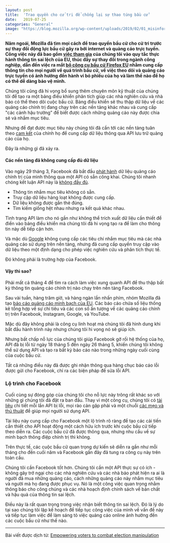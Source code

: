 ```yaml
---
layout: post
title:  'Trao quyền cho cử tri để chống lại sự thao túng bầu cử'
date:   2019-07-25
categories: "General"
image: "https://blog.mozilla.org/wp-content/uploads/2019/02/01_misinformation-campaign-graphic.jpg"
---
```


**Năm ngoái, Mozilla đã tìm mọi cách để trao quyền bầu cử cho cử tri trước sự thay đổi động lực bầu cử gây ra bởi internet và quảng cáo trực tuyến. Công việc này đã bao gồm [việc tham gia](https://blog.mozilla.org/wp-content/uploads/2019/01/Mozilla-letter-to-EU-Commission-on-Facebook-transparency-31-01-19-1.pdf) của chúng tôi vào quy tắc thực hành thông tin sai lệch của EU, thúc đẩy sự thay đổi trong ngành công nghiệp, dẫn đến việc ra mắt [bộ công cụ bầu cử Firefox EU](https://blog.mozilla.org/blog/2019/05/05/eu-elections-2019/) nhằm cung cấp thông tin cho mọi người về quá trình bầu cử, về việc theo dõi và quảng cáo trực tuyến có ảnh hưởng đến hành vi bỏ phiếu của họ và làm thế nào để họ có thể dễ dàng bảo vệ mình.**

Chúng tôi cũng đã hi vọng bổ sung thêm chuyên môn kỹ thuật của chúng tôi để tạo ra một bảng điều khiển phân tích giúp các nhà nghiên cứu và nhà báo có thể theo dõi cuộc bầu cử. Bảng điều khiển sẽ thu thập dữ liệu về các quảng cáo chính trị đang chạy trên các nền tảng khác nhau và cung cấp "các cảnh hậu trường" để biết được cách những quảng cáo này được chia sẻ và nhắm mục tiêu.

Nhưng để đạt được mục tiêu này chúng tôi đã cần tới các nền tảng tuân theo [cam kết](https://blog.mozilla.org/blog/2019/02/13/facebook-answers-mozillas-call-to-deliver-open-ad-api-ahead-of-eu-election/) của chính họ để cung cấp dữ liệu thông qua API lưu trữ quảng cáo của họ.

Đây là những gì đã xảy ra.

#### Các nền tảng đã không cung cấp đủ dữ liệu
Vào ngày 29 tháng 3, Facebook đã bắt đầu [phát hành](https://blog.mozilla.org/blog/2019/02/13/facebook-answers-mozillas-call-to-deliver-open-ad-api-ahead-of-eu-election/) dữ liệu quảng cáo chính trị của mình thông qua một API có sẵn công khai. Chúng tôi nhanh chóng kết luận API này là [không đầy đủ](https://blog.mozilla.org/blog/2019/04/29/facebooks-ad-archive-api-is-inadequate/).

- Thông tin nhắm mục tiêu không có sẵn.
- Truy cập dữ liệu hàng loạt không được cung cấp.
- Dữ liệu không được gắn thẻ đúng.
- Tìm kiếm giống hệt nhau nhưng ra kết quả khác nhau.

Tình trạng API làm cho nó gần như không thể trích xuất dữ liệu cần thiết để điền vào bảng điều khiển mà chúng tôi đã hi vọng tạo ra để làm cho thông tin này dễ tiếp cận hơn.

Và mặc dù [Google](https://blog.mozilla.org/blog/2019/05/10/googles-ad-api-is-better-than-facebooks-but/) không cung cấp các tiêu chí nhắm mục tiêu mà các nhà quảng cáo sử dụng trên nền tảng, nhưng đã cung cấp quyền truy cập vào dữ liệu theo một định dạng cho phép việc nghiên cứu và phân tích thực tế.

Đó không phải là trường hợp của Facebook.

#### Vậy thì sao?

Phải mất cả tháng 4 để tìm ra cách làm việc xung quanh API để thu thập bất kỳ thông tin quảng cáo chính trị nào chạy trên nền tảng Facebook.

Sau vài tuần, hàng trăm giờ, và hàng ngàn lần nhấn phím, nhóm Mozilla đã tạo [báo cáo quảng cáo minh bạch của EU](http://adtransparency.mozilla.org/). Các báo cáo chứa số liệu thống kê tổng hợp về sự chi tiêu và các con số ấn tượng về các quảng cáo chính trị trên Facebook, Instagram, Google, và YouTube.

Mặc dù đây không phải là công cụ linh hoạt mà chúng tôi đã hình dung khi bắt đầu hành trình này nhưng chúng tôi hi vọng nó sẽ giúp ích.

Nhưng bất chấp nỗ lực của chúng tôi giúp Facebook gỡ rối hệ thống của họ, API đã bị lỗi từ ngày 18 tháng 5 đến ngày 26 tháng 5, khiến chúng tôi không thể sử dụng API và tạo ra bất kỳ báo cáo nào trong những ngày cuối cùng của cuộc bầu cử.

Tất cả những điều này đã được ghi nhận thông qua hàng chục báo cáo lỗi được gửi cho Facebook, chỉ ra các biện pháp để sửa lỗi API.

### Lộ trình cho Facebook

Cuối cùng sự đóng góp của chúng tôi cho nỗ lực này trông rất khác so với những gì chúng tôi đã đặt ra ban đầu. Thay vì một công cụ, chúng tôi có [tài liệu](https://adtransparency.mozilla.org/eu/log/) chi tiết mỗi lần API bị lỗi, mọi rào cản gặp phải và một chuỗi [các mẹo và thủ thuật](https://adtransparency.mozilla.org/eu/methods/) để giúp mọi người sử dụng API.

Tài liệu này cung cấp cho Facebook một lộ trình rõ ràng để tạo các cải tiến cần thiết cho API hoạt động một cách hữu ích trước khi cuộc bầu cử tiếp theo diễn ra. Các cuộc bầu cử đã được thông qua, nhưng nhu cầu về sự minh bạch thông điệp chính trị thì không.

Trên thực tế, các cuộc bầu cử quan trọng dự kiến sẽ diễn ra gần như mỗi tháng cho đến cuối năm và Facebook gần đây đã tung ra công cụ này trên toàn cầu.

Chúng tôi cần Facebook tốt hơn. Chúng tôi cần một API thực sự có ích - không gây trở ngại cho các nhà nghiên cứu và các nhà báo phát hiện ra ai là người đã mua những quảng cáo, cách những quảng cáo này nhắm mục tiêu và người mà họ đang được phục vụ. Nó là một công việc quan trọng nhằm thông báo cho công chúng và các nhà hoạch định chính sách về bản chất và hậu quả của thông tin sai lệch.

Điều này là rất quan trọng trong việc nhận biết thông tin sai lệch. Đó là lý do tại sao chúng tôi lập kế hoạch để tiếp tục công việc của mình về vấn đề này và tiếp tục làm việc để làm sáng tỏ việc quảng cáo online ảnh hưởng đến các cuộc bầu cử như thế nào. 

----

Bài viết được dịch từ: [Empowering voters to combat election manipulation](https://blog.mozilla.org/blog/2019/07/25/empowering-voters-to-combat-election-manipulation/)